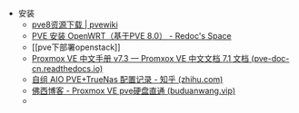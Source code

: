 - 安装
	- [pve8资源下载 | pvewiki](https://www.pvewiki.com/zh/home/pve/pve8%E8%B5%84%E6%BA%90%E4%B8%8B%E8%BD%BD)
	- [PVE 安装 OpenWRT（基于PVE 8.0） - Redoc's Space](https://www.redoc.top/article/1173-PVE%20%E5%AE%89%E8%A3%85%20OpenWRT%EF%BC%88%E5%9F%BA%E4%BA%8EPVE%208.0%EF%BC%89)
	- [[pve下部署openstack]]
	- [Proxmox VE 中文手册 v7.3 — Promxox VE 中文文档 7.1 文档 (pve-doc-cn.readthedocs.io)](https://pve-doc-cn.readthedocs.io/zh-cn/latest/index.html)
	- [自组 AIO PVE+TrueNas 配置记录 - 知乎 (zhihu.com)](https://zhuanlan.zhihu.com/p/642645634)
	- [佛西博客 - Proxmox VE pve硬盘直通 (buduanwang.vip)](https://foxi.buduanwang.vip/virtualization/1754.html/)
	-